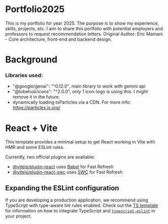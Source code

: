 # Portfolio2025
This is my portfolio for year 2025. The purpose is to show my experience, skills, projects, etc. I aim to share this portfolio with potential employers and professors to request recommendation letters.
Original Author: Eric Mamani - Core architecture, front-end and backend design.

# Background

### Libraries used:
- "@google/genai": "^0.12.0", main library to work with gemini api
- "@lobehub/icons": "^2.0.0", only 1 icon-logo is using this. I might remove it in the future.
- dynamically loading tsParticles via a CDN. For more info: https://particles.js.org/

# React + Vite

This template provides a minimal setup to get React working in Vite with HMR and some ESLint rules.

Currently, two official plugins are available:

- [@vitejs/plugin-react](https://github.com/vitejs/vite-plugin-react/blob/main/packages/plugin-react) uses [Babel](https://babeljs.io/) for Fast Refresh
- [@vitejs/plugin-react-swc](https://github.com/vitejs/vite-plugin-react/blob/main/packages/plugin-react-swc) uses [SWC](https://swc.rs/) for Fast Refresh

## Expanding the ESLint configuration

If you are developing a production application, we recommend using TypeScript with type-aware lint rules enabled. Check out the [TS template](https://github.com/vitejs/vite/tree/main/packages/create-vite/template-react-ts) for information on how to integrate TypeScript and [`typescript-eslint`](https://typescript-eslint.io) in your project.
